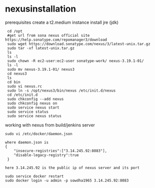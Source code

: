 # nexusinstallation
prerequisites
create a t2.medium instance 
install jre (jdk)

     cd /opt
     #get url from sona nexus official site https://help.sonatype.com/repomanager3/download
     sudo wget https://download.sonatype.com/nexus/3/latest-unix.tar.gz
     sudo tar -xf latest-unix.tar.gz
     ls
     ls -l
     sudo chown -R ec2-user:ec2-user sonatype-work/ nexus-3.19.1-01/
     ls -l
     sudo mv nexus-3.19.1-01/ nexus3
     cd nexus3
     ls
     cd bin
     sudo vi nexus.rc
     sudo ln -s /opt/nexus3/bin/nexus /etc/init.d/nexus
     cd /etc/init.d
     sudo chkconfig --add nexus
     sudo chkconfig nexus on
     sudo service nexus start
     sudo service status
     sudo service nexus status

working with nexus from build/jenkins server

    sudo vi /etc/docker/daemon.json
    
    where daemon.json is
    {
        "insecure-registries":["3.14.245.92:8083"],
        "disable-legacy-registry":true
     }
    
    here 3.14.245.92 is the public ip of nexus server and its port

    sudo service docker restart
    sudo docker login -u admin -p sowdha1965 3.14.245.92:8083
